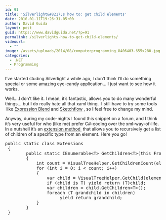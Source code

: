 ```yaml
---
id: 91
title: 'Silverlight&#8217;s how to: get child elements'
date: 2010-01-11T19:26:31-05:00
author: David Guida
layout: post
guid: https://www.davidguida.net/?p=91
permalink: /silverlights-how-to-get-child-elements/
videourl:
  - ""
image: /assets/uploads/2014/08/computerprogramming_8406403-655x280.jpg
categories:
  - .NET
  - Programming
---
```

I&#8217;ve started studing Silverlight a while ago, I don&#8217;t think I&#8217;ll do something special or some amazing eye-candy application&#8230; I just want to see how it works.

Well&#8230;.I don&#8217;t like it. I mean, it&#8217;s fantastic, allows you to do many wonderful things&#8230;.but I do really hate all that xaml thing.  I still have to try some tools  like [Expression Blend](http://www.microsoft.com/italy/products/expression/products/Blend_OverView.aspx) and [Sketchflow](http://www.microsoft.com/expression/products/SketchFlow_OverView.aspx) , so I feel free to change my mind.

Anyway, during my code-nights I found this snippet on a forum, and I think it&#8217;s very useful for who (like me) prefer C#-coding over the xml-way-of-life. In a nutshell it&#8217;s an [extension method ](http://msdn.microsoft.com/en-us/library/bb383977.aspx) that allows you to recursively get a list of children of a specific type from an element. Here you go!

<pre>public static class Extensions
 {
        public static IEnumerable&lt;T&gt; GetChildren&lt;T&gt;(this FrameworkElement element) where T : FrameworkElement
        {
            int count = VisualTreeHelper.GetChildrenCount(element);
            for (int i = 0; i &lt; count; i++)
            {
                var child = VisualTreeHelper.GetChild(element, i) as FrameworkElement;
                if (child is T) yield return (T)child;          
                var children = child.GetChildren&lt;T&gt;();
                foreach (T grandchild in children)  
                     yield return grandchild;
            }
        }
 }</pre>

<div class="post-details-footer-widgets">
</div>